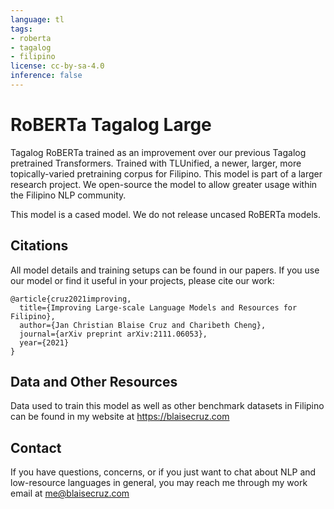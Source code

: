```yaml
---
language: tl
tags:
- roberta
- tagalog
- filipino
license: cc-by-sa-4.0
inference: false
---
```


# RoBERTa Tagalog Large
Tagalog RoBERTa trained as an improvement over our previous Tagalog pretrained Transformers. Trained with TLUnified, a newer, larger, more topically-varied pretraining corpus for Filipino. This model is part of a larger research project. We open-source the model to allow greater usage within the Filipino NLP community.

This model is a cased model. We do not release uncased RoBERTa models. 

## Citations
All model details and training setups can be found in our papers. If you use our model or find it useful in your projects, please cite our work:

```
@article{cruz2021improving,
  title={Improving Large-scale Language Models and Resources for Filipino},
  author={Jan Christian Blaise Cruz and Charibeth Cheng},
  journal={arXiv preprint arXiv:2111.06053},
  year={2021}
}
```

## Data and Other Resources
Data used to train this model as well as other benchmark datasets in Filipino can be found in my website at https://blaisecruz.com

## Contact
If you have questions, concerns, or if you just want to chat about NLP and low-resource languages in general, you may reach me through my work email at me@blaisecruz.com
